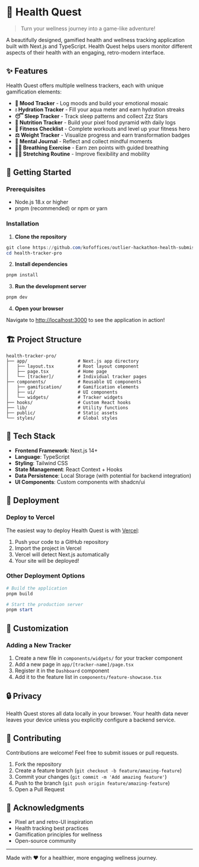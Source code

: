 # 🌟 Health Quest

> Turn your wellness journey into a game-like adventure!

A beautifully designed, gamified health and wellness tracking application built with Next.js and TypeScript. Health Quest helps users monitor different aspects of their health with an engaging, retro-modern interface.

## ✨ Features

Health Quest offers multiple wellness trackers, each with unique gamification elements:

- **🌈 Mood Tracker** - Log moods and build your emotional mosaic
- **💧 Hydration Tracker** - Fill your aqua meter and earn hydration streaks
- **😴 Sleep Tracker** - Track sleep patterns and collect Zzz Stars
- **🍎 Nutrition Tracker** - Build your pixel food pyramid with daily logs
- **💪 Fitness Checklist** - Complete workouts and level up your fitness hero
- **⚖️ Weight Tracker** - Visualize progress and earn transformation badges
- **📓 Mental Journal** - Reflect and collect mindful moments
- **🧘‍♂️ Breathing Exercise** - Earn zen points with guided breathing
- **🤸‍♀️ Stretching Routine** - Improve flexibility and mobility

## 🚀 Getting Started

### Prerequisites

- Node.js 18.x or higher
- pnpm (recommended) or npm or yarn

### Installation

1. **Clone the repository**

```powershell
git clone https://github.com/kofoffices/outlier-hackathon-health-submission.git
cd health-tracker-pro
```

2. **Install dependencies**

```powershell
pnpm install
```

3. **Run the development server**

```powershell
pnpm dev
```

4. **Open your browser**

Navigate to [http://localhost:3000](http://localhost:3000) to see the application in action!

## 🏗️ Project Structure

```
health-tracker-pro/
├── app/                   # Next.js app directory
│   ├── layout.tsx         # Root layout component
│   ├── page.tsx           # Home page
│   └── [tracker]/         # Individual tracker pages
├── components/            # Reusable UI components
│   ├── gamification/      # Gamification elements
│   ├── ui/                # UI components
│   └── widgets/           # Tracker widgets
├── hooks/                 # Custom React hooks
├── lib/                   # Utility functions
├── public/                # Static assets
└── styles/                # Global styles
```

## 🔧 Tech Stack

- **Frontend Framework**: Next.js 14+
- **Language**: TypeScript
- **Styling**: Tailwind CSS
- **State Management**: React Context + Hooks
- **Data Persistence**: Local Storage (with potential for backend integration)
- **UI Components**: Custom components with shadcn/ui

## 🔄 Deployment

### Deploy to Vercel

The easiest way to deploy Health Quest is with [Vercel](https://vercel.com):

1. Push your code to a GitHub repository
2. Import the project in Vercel
3. Vercel will detect Next.js automatically
4. Your site will be deployed!

### Other Deployment Options

```powershell
# Build the application
pnpm build 

# Start the production server
pnpm start
```

## 🧩 Customization

### Adding a New Tracker

1. Create a new file in `components/widgets/` for your tracker component
2. Add a new page in `app/[tracker-name]/page.tsx`
3. Register it in the `Dashboard` component
4. Add it to the feature list in `components/feature-showcase.tsx`

## 🔒 Privacy

Health Quest stores all data locally in your browser. Your health data never leaves your device unless you explicitly configure a backend service.

## 🤝 Contributing

Contributions are welcome! Feel free to submit issues or pull requests.

1. Fork the repository
2. Create a feature branch (`git checkout -b feature/amazing-feature`)
3. Commit your changes (`git commit -m 'Add amazing feature'`)
4. Push to the branch (`git push origin feature/amazing-feature`)
5. Open a Pull Request

## 👏 Acknowledgments

- Pixel art and retro-UI inspiration
- Health tracking best practices
- Gamification principles for wellness
- Open-source community

---

Made with ❤️ for a healthier, more engaging wellness journey.
